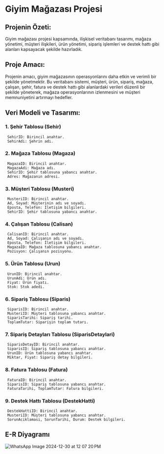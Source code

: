 # Giyim Mağazası Projesi

## Projenin Özeti:
Giyim mağazası projesi kapsamında, ilişkisel veritabanı tasarımı, mağaza yönetimi, müşteri ilişkileri, ürün yönetimi, sipariş işlemleri ve destek hattı gibi alanları kapsayacak şekilde hazırladık.

## Proje Amacı:
Projenin amacı, giyim mağazasının operasyonlarını daha etkin ve verimli bir şekilde yönetmektir. Bu veritabanı sistemi, müşteri, ürün, sipariş, mağaza, çalışan, şehir, fatura ve destek hattı gibi alanlardaki verileri düzenli bir şekilde yöneterek, mağaza operasyonlarının izlenmesini ve müşteri memnuniyetini artırmayı hedefler.

## Veri Modeli ve Tasarımı:
### 1.	Şehir Tablosu (Sehir)
     SehirID: Birincil anahtar.
     SehirAdi: Şehrin adı.
### 2.	Mağaza Tablosu (Magaza)
     MagazaID: Birincil anahtar.
     MagazaAdi: Mağaza adı.
     SehirID: Şehir tablosuna yabancı anahtar.
     Adres: Mağazanın adresi.
### 3.	Müşteri Tablosu (Musteri)
     MusteriID: Birincil anahtar.
     Ad, Soyad: Müşterinin adı ve soyadı.
     Eposta, Telefon: İletişim bilgileri.
     SehirID: Şehir tablosuna yabancı anahtar.
### 4.	Çalışan Tablosu (Calisan)
     CalisanID: Birincil anahtar.
     Ad, Soyad: Çalışanın adı ve soyadı.
     Eposta, Telefon: İletişim bilgileri.
     MagazaID: Mağaza tablosuna yabancı anahtar.
     Pozisyon: Çalışanın pozisyonu.
### 5.	Ürün Tablosu (Urun)
     UrunID: Birincil anahtar.
     UrunAdi: Ürün adı.
     Fiyat: Ürün fiyatı.
     Stok: Stok adedi.
### 6.	Sipariş Tablosu (Siparis)
     SiparisID: Birincil anahtar.
     MusteriID: Müşteri tablosuna yabancı anahtar.
     SiparisTarihi: Sipariş tarihi.
     ToplamTutar: Siparişin toplam tutarı.
### 7.	Sipariş Detayları Tablosu (SiparisDetaylari)
     SiparisDetayID: Birincil anahtar.
     SiparisID: Sipariş tablosuna yabancı anahtar.
     UrunID: Ürün tablosuna yabancı anahtar.
     Miktar, Fiyat: Sipariş detay bilgileri.
### 8.	Fatura Tablosu (Fatura)
     FaturaID: Birincil anahtar.
     SiparisID: Sipariş tablosuna yabancı anahtar.
     FaturaTarihi, ToplamTutar: Fatura bilgileri.
### 9.	Destek Hattı Tablosu (DestekHatti)
     DestekHattiID: Birincil anahtar.
     MusteriID: Müşteri tablosuna yabancı anahtar.
     SorunAciklamasi, SorunTarihi, Durum: Destek bilgileri.



## E-R Diyagramı

![WhatsApp Image 2024-12-30 at 12 07 20 PM](https://github.com/user-attachments/assets/fed91638-7016-4218-8d34-695a92a87d7d)
